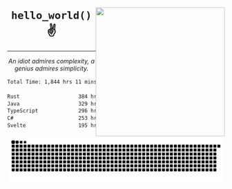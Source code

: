 <div text-align="center">
    <img src="https://i.imgur.com/h1q15Kt.gife" align="right" width="299" height="299">
    <h1 align="center"><code>hello_world()</code> ✌️</h1>
    <hr>
    <p align="center"><i>An idiot admires complexity, a genius admires simplicity.</i></p>
</div>

<!--START_SECTION:waka-->

```txt
Total Time: 1,844 hrs 11 mins

Rust                   384 hrs 18 mins ████▓░░░░░░░░░░░░░░░░░░░░   18.92 %
Java                   329 hrs 32 mins ████░░░░░░░░░░░░░░░░░░░░░   16.22 %
TypeScript             296 hrs 20 mins ███▓░░░░░░░░░░░░░░░░░░░░░   14.59 %
C#                     253 hrs 12 mins ███░░░░░░░░░░░░░░░░░░░░░░   12.46 %
Svelte                 195 hrs 55 mins ██▒░░░░░░░░░░░░░░░░░░░░░░   09.64 %
```

<!--END_SECTION:waka-->

<picture>
  <source media="(prefers-color-scheme: dark)" srcset="https://raw.githubusercontent.com/Somfic/Somfic/main/github-contribution-grid-snake-dark.svg">
  <source media="(prefers-color-scheme: light)" srcset="https://raw.githubusercontent.com/Somfic/Somfic/main/github-contribution-grid-snake.svg">
  <img alt="github contribution grid snake animation" src="https://raw.githubusercontent.com/Somfic/Somfic/main/github-contribution-grid-snake.svg">
</picture>
